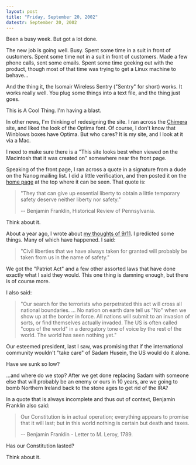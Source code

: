 ```yaml
---
layout: post
title: "Friday, September 20, 2002"
datestr: September 20, 2002
---
```


Been a busy week. But got a lot done.

The new job is going well. Busy. Spent some time in a suit in front of customers.
Spent some time not in a suit in front of customers. Made a few phone calls,
sent some emails. Spent some time geeking out with the product, though most
of that time was trying to get a Linux machine to behave...

And the thing it, the Isomair Wireless Sentry ("Sentry" for short)
works. It works really well. You plug some things into a text file, and the
thing just goes.

This is A Cool Thing. I'm having a blast.

In other news, I'm thinking of redesigning the site. I ran across the <a href="http://www.mozilla.org/projects/chimera/">Chimera</a>
site, and liked the look of the Optima
font. Of course, I don't know that Winblows boxes have Optima. But who cares?
It is my site, and I look at it via a Mac.

I need to make sure there is a "This site looks best when viewed on the
Macintosh that it was created on" somewhere near the front page.

Speaking of the front page, I ran across a quote in a signature from a dude
on the Nanog mailing list. I did a little verification, and then posted it on
the <a href="/">home page</a> at the top where it can be
seen. That quote is:

> "They that can give up essential liberty to obtain a little
> temporary safety deserve neither liberty nor safety."
>
> -- Benjamin Franklin, Historical Review of Pennsylvania.

Think about it.

About a year ago, I wrote about <a href="/imho/after911.html">my thoughts
of 9/11</a>. I predicted some things. Many of which have happened. I said:

> "Civil liberties that we have always taken for granted
> will probably be taken from us in the name of safety."

We got the "Patriot Act" and a few other assorted laws that have
done exactly what I said they would. This one thing is damning enough, but there
is of course more.

I also said:

> "Our search for the terrorists who perpetrated this
> act will cross all national boundaries. ... No nation on earth dare tell us
> "No" when we show up at the border in force. All nations will submit
> to an invasion of sorts, or find themselves actually invaded. The US is often
> called "cops of the world" in a derogatory tone of voice by the
> rest of the world. The world has seen nothing yet."</font>

Our esteemed president, last I saw, was promising that if the international
community wouldn't "take care" of Sadam Husein, the US would do it
alone.

Have we sunk so low?

...and where do we stop? After we get done replacing Sadam with someone else
that will probably be an enemy or ours in 10 years, are we going to bomb Northern
Ireland back to the stone ages to get rid of the IRA?

In a quote that is always incomplete and thus out of context, Benjamin Franklin
also said:

> Our Constitution is in actual operation; everything appears
> to promise that it will last; but in this world nothing is certain but death
> and taxes.
>
> -- Benjamin Franklin - Letter to M. Leroy, 1789.

Has our Constitution lasted?

Think about it.
